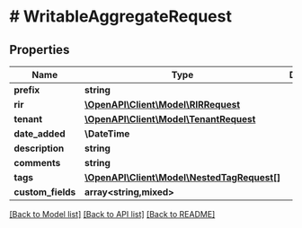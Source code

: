 # # WritableAggregateRequest

## Properties

Name | Type | Description | Notes
------------ | ------------- | ------------- | -------------
**prefix** | **string** |  |
**rir** | [**\OpenAPI\Client\Model\RIRRequest**](RIRRequest.md) |  |
**tenant** | [**\OpenAPI\Client\Model\TenantRequest**](TenantRequest.md) |  | [optional]
**date_added** | **\DateTime** |  | [optional]
**description** | **string** |  | [optional]
**comments** | **string** |  | [optional]
**tags** | [**\OpenAPI\Client\Model\NestedTagRequest[]**](NestedTagRequest.md) |  | [optional]
**custom_fields** | **array<string,mixed>** |  | [optional]

[[Back to Model list]](../../README.md#models) [[Back to API list]](../../README.md#endpoints) [[Back to README]](../../README.md)

